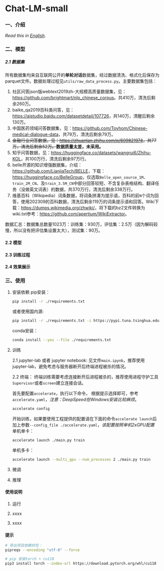 # Chat-LM-small

### 一、介绍
*Read this in [English](README.en.md).*

### 二、模型
##### 2.1 数据集
所有数据集均来自互联网公开的**单轮对话**数据集，经过数据清洗、格式化后保存为parquet文件。数据处理过程见`utils/raw_data_process.py`。主要数据集包括： 

1. 社区问答json版webtext2019zh-大规模高质量数据集，见：<https://github.com/brightmart/nlp_chinese_corpus>。共410万，清洗后剩余260万。
2. baike_qa2019百科类问答，见：<https://aistudio.baidu.com/datasetdetail/107726>，共140万，清醒后剩余130万。
3. 中国医药领域问答数据集，见：<https://github.com/Toyhom/Chinese-medical-dialogue-data>，共79万，清洗后剩余79万。
4. ~~金融行业问答数据，见：<https://zhuanlan.zhihu.com/p/609821974>，共77万，清洗后剩余52万。~~**数据质量太差，未采用。**
5. 知乎问答数据，见：<https://huggingface.co/datasets/wangrui6/Zhihu-KOL>，共100万行，清洗后剩余97万行。
6. belle开源的知识增强数据集，介绍：<https://github.com/LianjiaTech/BELLE>，下载：<https://huggingface.co/BelleGroup>，仅选取`Belle_open_source_1M`、`train_2M_CN`、及`train_3.5M_CN`中部分回答较短、不含复杂表格结构、翻译任务（没做英文词表）的数据，共370万行，清洗后剩余338万行。
7. 维基百科（Wikipedia）词条数据，将词条拼凑为提示语，百科的前`N`个词为回答，使用202309的百科数据，清洗后剩余119万的词条提示语和回答。Wiki下载：<https://dumps.wikimedia.org/zhwiki/>，将下载的bz2文件转换为wiki.txt参考：<https://github.com/apertium/WikiExtractor>。 

数据汇总：数据集总数量1023万：训练集：930万，评估集：2.5万（因为解码较慢，所以没有把评估集设置太大），测试集：90万。 

#### 2.2 模型


#### 2.3 训练过程


#### 2.4 效果展示


### 三、使用
1. 安装依赖 
    pip安装：
    ```bash
    pip install -r ./requirements.txt
    ``` 
    或者使用国内源:
    ```bash
    pip install -r ./requirements.txt -i https://pypi.tuna.tsinghua.edu.cn/simple
    ```
    conda安装：
    ```bash
    conda install --yes --file ./requirements.txt
    ```
    
2. 训练
   
    2.1 jupyter-lab 或者 jupyter notebook: 
    见文件`main.ipynb`，推荐使用jupyter-lab，避免考虑与服务器断开后终端进程被杀的情况。 

    2.2 终端：
    终端训练需要考虑连接断开后进程被杀的，推荐使用进程守护工具`Supervisor`或者`screen`建立连接会话。

    首先要配置`accelerate`，执行以下命令， 根据提示选择即可，参考`accelerate.yaml`，*注意：DeepSpeed在Windows安装比较麻烦*。
    ``` bash
    accelerate config
    ```
    开始训练，如果要使用工程提供的配置请在下面的命令`accelerate launch`后加上参数`--config_file ./accelerate.yaml`，*该配置按照单机2xGPU配置*
    单机单卡：
    ``` bash
    accelerate launch ./main.py train
    ```
    单机多卡：
    ``` bash
    accelerate launch --multi_gpu --num_processes 2 ./main.py train
    ```

3.  微调
    
4.  推理

#### 使用说明

1.  运行

   
2.  xxxx
3.  xxxx


#### 提示

```bash
# 导出项目依赖的包：
pipreqs --encoding "utf-8" --force

# pip 安装torch + cu118
pip3 install torch --index-url https://download.pytorch.org/whl/cu118
```

